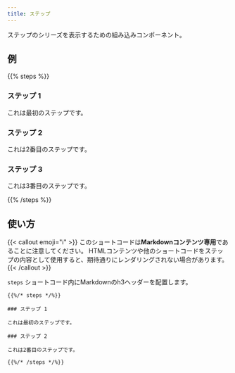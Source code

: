 ```yaml
---
title: ステップ
---
```


ステップのシリーズを表示するための組み込みコンポーネント。

## 例

{{% steps %}}

### ステップ 1

これは最初のステップです。

### ステップ 2

これは2番目のステップです。

### ステップ 3

これは3番目のステップです。

{{% /steps %}}

## 使い方

{{< callout emoji="ℹ️" >}}
  このショートコードは**Markdownコンテンツ専用**であることに注意してください。
  HTMLコンテンツや他のショートコードをステップの内容として使用すると、期待通りにレンダリングされない場合があります。
{{< /callout >}}

`steps` ショートコード内にMarkdownのh3ヘッダーを配置します。

```
{{%/* steps */%}}

### ステップ 1

これは最初のステップです。

### ステップ 2

これは2番目のステップです。

{{%/* /steps */%}}
```
